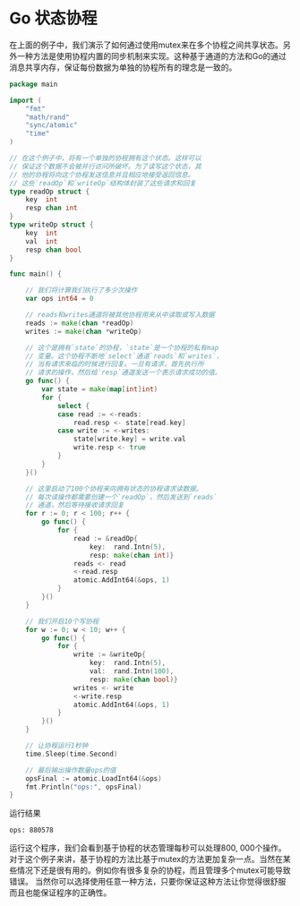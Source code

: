 # Go 状态协程
在上面的例子中，我们演示了如何通过使用mutex来在多个协程之间共享状态。另外一种方法是使用协程内置的同步机制来实现。这种基于通道的方法和Go的通过消息共享内存，保证每份数据为单独的协程所有的理念是一致的。

```go
package main

import (
	"fmt"
	"math/rand"
	"sync/atomic"
	"time"
)

// 在这个例子中，将有一个单独的协程拥有这个状态。这样可以
// 保证这个数据不会被并行访问所破坏。为了读写这个状态，其
// 他的协程将向这个协程发送信息并且相应地接受返回信息。
// 这些`readOp`和`writeOp`结构体封装了这些请求和回复
type readOp struct {
	key  int
	resp chan int
}
type writeOp struct {
	key  int
	val  int
	resp chan bool
}

func main() {

	// 我们将计算我们执行了多少次操作
	var ops int64 = 0

	// reads和writes通道将被其他协程用来从中读取或写入数据
	reads := make(chan *readOp)
	writes := make(chan *writeOp)

	// 这个是拥有`state`的协程，`state`是一个协程的私有map
	// 变量。这个协程不断地`select`通道`reads`和`writes`，
	// 当有请求来临的时候进行回复。一旦有请求，首先执行所
	// 请求的操作，然后给`resp`通道发送一个表示请求成功的值。
	go func() {
		var state = make(map[int]int)
		for {
			select {
			case read := <-reads:
				read.resp <- state[read.key]
			case write := <-writes:
				state[write.key] = write.val
				write.resp <- true
			}
		}
	}()

	// 这里启动了100个协程来向拥有状态的协程请求读数据。
	// 每次读操作都需要创建一个`readOp`，然后发送到`reads`
	// 通道，然后等待接收请求回复
	for r := 0; r < 100; r++ {
		go func() {
			for {
				read := &readOp{
					key:  rand.Intn(5),
					resp: make(chan int)}
				reads <- read
				<-read.resp
				atomic.AddInt64(&ops, 1)
			}
		}()
	}

	// 我们开启10个写协程
	for w := 0; w < 10; w++ {
		go func() {
			for {
				write := &writeOp{
					key:  rand.Intn(5),
					val:  rand.Intn(100),
					resp: make(chan bool)}
				writes <- write
				<-write.resp
				atomic.AddInt64(&ops, 1)
			}
		}()
	}

	// 让协程运行1秒钟
	time.Sleep(time.Second)

	// 最后输出操作数量ops的值
	opsFinal := atomic.LoadInt64(&ops)
	fmt.Println("ops:", opsFinal)
}
```
运行结果
```
ops: 880578
```
运行这个程序，我们会看到基于协程的状态管理每秒可以处理800, 000个操作。对于这个例子来讲，基于协程的方法比基于mutex的方法更加复杂一点。当然在某些情况下还是很有用的。例如你有很多复杂的协程，而且管理多个mutex可能导致错误。
当然你可以选择使用任意一种方法，只要你保证这种方法让你觉得很舒服而且也能保证程序的正确性。